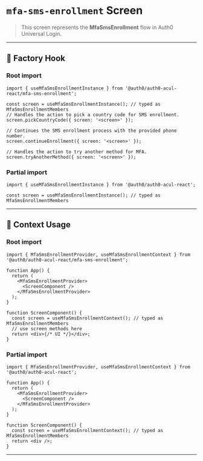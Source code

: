 # `mfa-sms-enrollment` Screen

> This screen represents the **MfaSmsEnrollment** flow in Auth0 Universal Login.

---

## 🔹 Factory Hook
### Root import
```tsx
import { useMfaSmsEnrollmentInstance } from '@auth0/auth0-acul-react/mfa-sms-enrollment';

const screen = useMfaSmsEnrollmentInstance(); // typed as MfaSmsEnrollmentMembers
// Handles the action to pick a country code for SMS enrollment.
screen.pickCountryCode({ screen: '<screen>' });

// Continues the SMS enrollment process with the provided phone number.
screen.continueEnrollment({ screen: '<screen>' });

// Handles the action to try another method for MFA.
screen.tryAnotherMethod({ screen: '<screen>' });
```

### Partial import
```tsx
import { useMfaSmsEnrollmentInstance } from '@auth0/auth0-acul-react';

const screen = useMfaSmsEnrollmentInstance(); // typed as MfaSmsEnrollmentMembers
```

---

## 🔹 Context Usage

### Root import
```tsx
import { MfaSmsEnrollmentProvider, useMfaSmsEnrollmentContext } from '@auth0/auth0-acul-react/mfa-sms-enrollment';

function App() {
  return (
    <MfaSmsEnrollmentProvider>
      <ScreenComponent />
    </MfaSmsEnrollmentProvider>
  );
}

function ScreenComponent() {
  const screen = useMfaSmsEnrollmentContext(); // typed as MfaSmsEnrollmentMembers
  // use screen methods here
  return <div>{/* UI */}</div>;
}
```


### Partial import
```tsx
import { MfaSmsEnrollmentProvider, useMfaSmsEnrollmentContext } from '@auth0/auth0-acul-react';

function App() {
  return (
    <MfaSmsEnrollmentProvider>
      <ScreenComponent />
    </MfaSmsEnrollmentProvider>
  );
}

function ScreenComponent() {
  const screen = useMfaSmsEnrollmentContext(); // typed as MfaSmsEnrollmentMembers
  return <div />;
}
```

---
